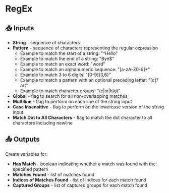 # RegEx

## 📥 Inputs

* **String** - sequence of characters
* **Pattern** - sequence of characters representing the regular expression
  * Example to match the start of a string: "^Hello"
  * Example to match the end of a string: "Bye$"
  * Example to match an exact word: "word"
  * Example to match an alphanumeric sequence: "\[a-zA-Z0-9\]\*"
  * Example to match 3 to 6 digits: "\[0-9\]{3,6}"
  * Example to match a pattern with an optional preceding letter: "\[c\]?art"
  * Example to match character groups: "\(c\|m\|h\)at"
* **Global** - flag to search for all  non-overlapping matches 
* **Multiline** - flag to perform on each line of the string input
* **Case Insensitive** - flag to perform on the lowercase version of the string input
* **Match Dot to All Characters** - flag to match the dot character to all characters including newline

## 📤 Outputs

Create variables for:

* **Has Match** - boolean indicating whether a match was found with the specified pattern
* **Matches Found** - list of matches found 
* **Indices of Matches Found** - list of indices for each match found
* **Captured Groups** - list of captured groups for each match found

